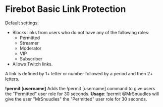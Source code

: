 # Firebot Basic Link Protection
Default settings:
- Blocks links from users who do not have any of the following roles:
  -  Permitted
  -  Streamer
  -  Moderator
  -  VIP
  -  Subscriber
- Allows Twitch links.

A link is defined by 1+ letter or number followed by a period and then 2+ letters.

**!permit [username]**
Adds the !permit [username] command to give users the "Permitted" user role for 30 seconds.
**Usage**: !permit @MrSnuudles will give the user "MrSnuudles" the "Permitted" user role for 30 seconds.
